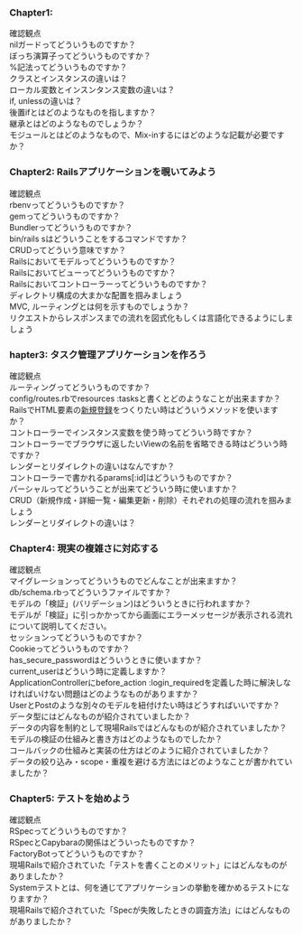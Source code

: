 ### Chapter1:  
確認観点  
nilガードってどういうものですか？  
ぼっち演算子ってどういうものですか？  
%記法ってどういうものですか？  
クラスとインスタンスの違いは？  
ローカル変数とインスンタンス変数の違いは？  
if, unlessの違いは？  
後置ifとはどのようなものを指しますか？  
継承とはどのようなものでしょうか？  
モジュールとはどのようなもので、Mix-inするにはどのような記載が必要ですか？  
    
### Chapter2: Railsアプリケーションを覗いてみよう  
確認観点  
rbenvってどういうものですか？  
gemってどういうものですか？  
Bundlerってどういうものですか？  
bin/rails sはどういうことをするコマンドですか？  
CRUDってどういう意味ですか？  
Railsにおいてモデルってどういうものですか？  
Railsにおいてビューってどういうものですか？  
Railsにおいてコントローラーってどういうものですか？  
ディレクトリ構成の大まかな配置を掴みましょう  
MVC, ルーティングとは何を示すものでしょうか？  
リクエストからレスポンスまでの流れを図式化もしくは言語化できるようにしましょう  

### hapter3: タスク管理アプリケーションを作ろう    
確認観点  
ルーティングってどういうものですか？  
config/routes.rbでresources :tasksと書くとどのようなことが出来ますか？  
RailsでHTML要素の<a href="#">新規登録</a>をつくりたい時はどういうメソッドを使いますか？  
コントローラーでインスタンス変数を使う時ってどういう時ですか？  
コントローラーでブラウザに返したいViewの名前を省略できる時はどういう時ですか？  
レンダーとリダイレクトの違いはなんですか？  
コントローラーで書かれるparams[:id]はどういうものですか？  
パーシャルってどういうことが出来てどういう時に使いますか？  
CRUD（新規作成・詳細一覧・編集更新・削除）それぞれの処理の流れを掴みましょう  
レンダーとリダイレクトの違いは？  
  
### Chapter4: 現実の複雑さに対応する  
確認観点  
マイグレーションってどういうものでどんなことが出来ますか？  
db/schema.rbってどういうファイルですか？  
モデルの「検証」(バリデーション)はどういうときに行われますか？  
モデルが「検証」に引っかかってから画面にエラーメッセージが表示される流れについて説明してください。  
セッションってどういうものですか？  
Cookieってどういうものですか？  
has_secure_passwordはどういうときに使いますか？  
current_userはどういう時に定義しますか？  
ApplicationControllerにbefore_action :login_requiredを定義した時に解決しなければいけない問題はどのようなものがありますか？  
UserとPostのような別々のモデルを紐付けたい時はどうすればいいですか？  
データ型にはどんなものが紹介されていましたか？  
データの内容を制約として現場Railsではどんなものが紹介されていましたか？  
モデルの検証の仕組みと書き方はどのようなものでしたか？  
コールバックの仕組みと実装の仕方はどのように紹介されていましたか？  
データの絞り込み・scope・重複を避ける方法にはどのようなことが書かれていましたか？  
  
### Chapter5: テストを始めよう  
確認観点  
RSpecってどういうものですか？  
RSpecとCapybaraの関係はどういったものですか？  
FactoryBotってどういうものですか？  
現場Railsで紹介されていた「テストを書くことのメリット」にはどんなものがありましたか？  
Systemテストとは、何を通じてアプリケーションの挙動を確かめるテストになりますか？  
現場Railsで紹介されていた「Specが失敗したときの調査方法」にはどんなものがありましたか？  

